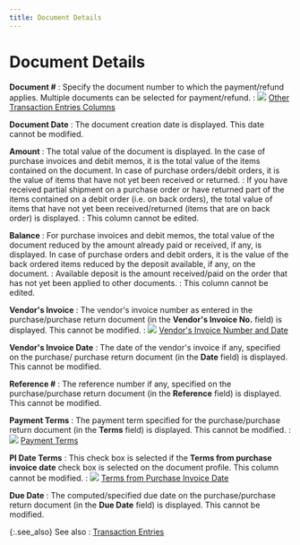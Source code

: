 ```yaml
---
title: Document Details
---
```


# Document Details


**Document #**
: Specify the document number to which the payment/refund  applies. Multiple documents can be selected for payment/refund.
: ![]({{site.acc_baseurl}}/img/lens.gif) [Other  Transaction Entries Columns]({{site.acc_baseurl}}/vendor-payments-and-refunds/payment-jrnl-dtls/transaction-entries/other_columns_in_transaction_entries_manpmtjrnl.html)


**Document Date**
: The document creation date is displayed. This date  cannot be modified.


**Amount**
: The total value of the document is displayed. In  the case of purchase invoices and debit memos, it is the total value of  the items contained on the document. In case of purchase orders/debit  orders, it is the value of items that have not yet been received or returned.
: If you have received partial shipment on a purchase  order or have returned part of the items contained on a debit order (i.e.  on back orders), the total value of items that have not yet been received/returned  (items that are on back order) is displayed.
: This column cannot be edited.


**Balance**
: For purchase invoices and debit memos, the total  value of the document reduced by the amount already paid or received,  if any, is displayed. In case of purchase orders and debit orders, it  is the value of the back ordered items reduced by the deposit available,  if any, on the document.
: Available deposit is the amount received/paid on  the order that has not yet been applied to other documents.
: This column cannot be edited.


**Vendor's Invoice**
: The vendor's invoice number as entered in the purchase/purchase  return document (in the **Vendor's Invoice 
 No.** field) is displayed. This cannot be modified.
: ![]({{site.acc_baseurl}}/img/lens.gif) [Vendor's  Invoice Number and Date]({{site.pp_chm}}/purc-proc/doc-profile/contents/tabs/details/payment-information/vendor_s_invoice_and_date.html)


**Vendor's Invoice Date**
: The date of the vendor's invoice if any, specified  on the purchase/ purchase return document (in the **Date** field) is displayed. This cannot be modified.


**Reference #**
: The reference number if any, specified on the purchase/purchase  return document (in the **Reference** field)  is displayed. This cannot be modified.


**Payment Terms**
: The payment term specified for the purchase/purchase  return document (in the **Terms** field)  is displayed. This cannot be modified.
: ![]({{site.acc_baseurl}}/img/lens.gif) [Payment  Terms]({{site.pp_chm}}/return-proc/doc-prof/contents/tabs/details/payment-information/terms_pr.html)


**PI Date Terms**
: This check box is selected if the **Terms 
 from purchase invoice date** check box is selected on the document  profile. This column cannot be modified.
: ![]({{site.acc_baseurl}}/img/lens.gif) [Terms  from Purchase Invoice Date]({{site.pp_chm}}/purc-proc/doc-profile/contents/tabs/details/payment-information/terms_from_purchase_receipt_date_pur.html)


**Due Date**
: The computed/specified due date on the purchase/purchase  return document (in the **Due Date** field)  is displayed. This cannot be modified.


{:.see_also}
See also
: [Transaction  Entries]({{site.acc_baseurl}}/misc/transaction_entries_manpmtjrnl.html)
